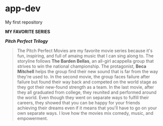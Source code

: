 # app-dev
My first repository

**MY FAVORITE SERIES**

***Pitch Perfect Trilogy***
> The Pitch Perfect Movies are my favorite movie series because it's fun, inspiring, and full of amaing music that I can sing along to. The storyline follows **The Barden Bellas**, an all-girl acappella group that strives to win the national championship. The protagonist, **Beca Mitchell** helps the group find their new sound that is far from the way they're used to. In the second movie, the group faces failure after failure but found their way back and competed on the world stage as they got their new-found strength as a team. In the last movie, after they all graduated from college, they reunited and performed around the world. Even though they went on separate ways to fulfill their careers, they showed that you can be happy for your friends achieving their dreams even if it means that you'll have to go on your own separate ways. I love how the movies mix comedy, music, and empowerment.
